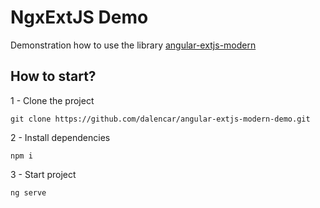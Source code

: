 # NgxExtJS Demo

Demonstration how to use the library [angular-extjs-modern](https://www.npmjs.com/package/@dalencar/angular-extjs-modern)

## How to start?

1 - Clone the project

    git clone https://github.com/dalencar/angular-extjs-modern-demo.git

2 - Install dependencies

    npm i
    
3 - Start project

    ng serve    

